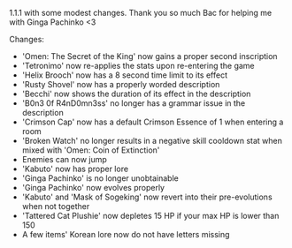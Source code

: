 1.1.1 with some modest changes.
Thank you so much Bac for helping me with Ginga Pachinko <3

Changes:
- 'Omen: The Secret of the King' now gains a proper second inscription
- 'Tetronimo' now re-applies the stats upon re-entering the game
- 'Helix Brooch' now has a 8 second time limit to its effect
- 'Rusty Shovel' now has a properly worded description
- 'Becchi' now shows the duration of its effect in the description
- 'B0n3 0f R4nD0mn3ss' no longer has a grammar issue in the description
- 'Crimson Cap' now has a default Crimson Essence of 1 when entering a room
- 'Broken Watch' no longer results in a negative skill cooldown stat when mixed with 'Omen: Coin of Extinction'
- Enemies can now jump
- 'Kabuto' now has proper lore
- 'Ginga Pachinko' is no longer unobtainable
- 'Ginga Pachinko' now evolves properly
- 'Kabuto' and 'Mask of Sogeking' now revert into their pre-evolutions when not together
- 'Tattered Cat Plushie' now depletes 15 HP if your max HP is lower than 150
- A few items' Korean lore now do not have letters missing